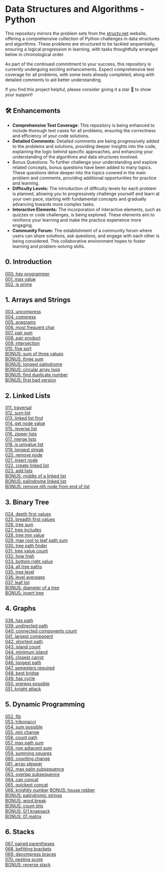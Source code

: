 # Data Structures and Algorithms - Python

This repository mirrors the problem sets from the [structy.net](https://structy.net/) website, offering a comprehensive collection of Python challenges in data structures and algorithms. These problems are structured to be tackled sequentially, ensuring a logical progression in learning, with tasks thoughtfully arranged below in chronological order. 

As part of the continued commitment to your success, this repository is currently undergoing exciting enhancements. Expect comprehensive test coverage for all problems, with some tests already completed, along with detailed comments to aid better understanding. 

If you find this project helpful, please consider giving it a star 🌟 to show your support!

## :hammer_and_wrench: Enhancements

* **Comprehensive Test Coverage:** This repository is being enhanced to include thorough test cases for all problems, ensuring the correctness and efficiency of your code solutions.
* **Detailed Comments:** Detailed comments are being progressively added to the problems and solutions, providing deeper insights into the code, explaining the logic behind specific approaches, and enhancing your understanding of the algorithms and data structures involved.
* Bonus Questions: To further challenge your understanding and explore related concepts, bonus questions have been added to many topics. These questions delve deeper into the topics covered in the main problem and comments, providing additional opportunities for practice and learning.
* **Difficulty Levels:** The introduction of difficulty levels for each problem is planned, allowing you to progressively challenge yourself and learn at your own pace, starting with fundamental concepts and gradually advancing towards more complex tasks.
* **Interactive Elements:** The incorporation of interactive elements, such as quizzes or code challenges, is being explored. These elements aim to reinforce your learning and make the practice experience more engaging.
* **Community Forum:** The establishment of a community forum where users can share solutions, ask questions, and engage with each other is being considered. This collaborative environment hopes to foster learning and problem-solving skills. 


## 0. Introduction

[000. hey programmer](https://github.com/MoigeMatino/structy.net/tree/main/introduction/hey_programmer)   
[001. max value](https://github.com/MoigeMatino/structy.net/tree/main/introduction/max_value)  
[002. is prime](https://github.com/MoigeMatino/structy.net/tree/main/introduction/is_prime)  

## 1. Arrays and Strings 

[003. uncompress](https://github.com/MoigeMatino/structy.net/tree/main/arrays_and_strings/uncompress)   
[004. compress](https://github.com/MoigeMatino/structy.net/tree/main/arrays_and_strings/compress)   
[005. anagrams](https://github.com/MoigeMatino/structy.net/tree/main/arrays_and_strings/anagrams)   
[006. most frequent char](https://github.com/MoigeMatino/structy.net/tree/main/arrays_and_strings/most_frequent_char)  
[007. pair sum](https://github.com/MoigeMatino/structy.net/tree/main/arrays_and_strings/pair_sum)    
[008. pair product](https://github.com/MoigeMatino/structy.net/tree/main/arrays_and_strings/pair_product)       
[009. intersection](https://github.com/MoigeMatino/structy.net/tree/main/arrays_and_strings/intersection)  
[010. five sort](https://github.com/MoigeMatino/structy.net/tree/main/arrays_and_strings/five_sort)  
[BONUS: sum of three values](https://github.com/MoigeMatino/Data-Structures-Algorithms-Python/tree/main/arrays_and_strings/sum_of_three_values)  
[BONUS: three sum](https://github.com/MoigeMatino/Data-Structures-Algorithms-Python/tree/main/arrays_and_strings/three_sum)  
[BONUS: longest palindrome](https://github.com/MoigeMatino/Data-Structures-Algorithms-Python/tree/main/arrays_and_strings/longest_palindrome)  
[BONUS: circular array loop](https://github.com/MoigeMatino/data-structures-algorithms-python/tree/main/arrays_and_strings/circular_arrray_loop)  
[BONUS: find duplicate number](https://github.com/MoigeMatino/data-structures-algorithms-python/tree/main/arrays_and_strings/find_duplicate_number)  
[BONUS: first bad version](https://github.com/MoigeMatino/data-structures-algorithms-python/tree/main/arrays_and_strings/first_bad_version)  

## 2. Linked Lists 

[011. traversal](https://github.com/MoigeMatino/structy.net/tree/main/linked_lists/traversal)  
[012. sum list](https://github.com/MoigeMatino/structy.net/tree/main/linked_lists/sum_list)  
[013. linked list find](https://github.com/MoigeMatino/structy.net/tree/main/linked_lists/linked_list_find)  
[014. get node value](https://github.com/MoigeMatino/structy.net/tree/main/linked_lists/get_node_value)  
[015. reverse list](https://github.com/MoigeMatino/structy.net/tree/main/linked_lists/reverse_linked_list)  
[016. zipper lists](https://github.com/MoigeMatino/structy.net/tree/main/linked_lists/zipper_lists)    
[017. merge lists](https://github.com/MoigeMatino/structy.net/tree/main/linked_lists/merge_lists)  
[018. is univalue list](https://github.com/MoigeMatino/structy.net/tree/main/linked_lists/is_univalue_list)  
[019. longest streak](https://github.com/MoigeMatino/structy.net/tree/main/linked_lists/longest_streak)  
[020. remove node](https://github.com/MoigeMatino/structy.net/tree/main/linked_lists/remove_node)  
[021. insert node](https://github.com/MoigeMatino/structy.net/tree/main/linked_lists/insert_node)    
[022. create linked list](https://github.com/MoigeMatino/structy.net/tree/main/linked_lists/create_linked_list)    
[023. add lists](https://github.com/MoigeMatino/structy.net/tree/main/linked_lists/add_linked_lists)   
[BONUS: middle of a linked list](https://github.com/MoigeMatino/data-structures-algorithms-python/tree/main/linked_lists/linked_list_middle)  
[BONUS: palindrome linked list](https://github.com/MoigeMatino/data-structures-algorithms-python/tree/main/linked_lists/palindrome_linked_list)  
[BONUS: remove nth node from end of list](https://github.com/MoigeMatino/data-structures-algorithms-python/tree/main/linked_lists/remove_nth_node)  

## 3. Binary Tree 

[024. depth first values](https://github.com/MoigeMatino/structy.net/tree/main/binary_tree/depth_first_values)  
[025. breadth first values](https://github.com/MoigeMatino/structy.net/tree/main/binary_tree/breadth_first_values)  
[026. tree sum](https://github.com/MoigeMatino/structy.net/tree/main/binary_tree/tree_sum)  
[027. tree includes](https://github.com/MoigeMatino/structy.net/tree/main/binary_tree/tree_includes)  
[028. tree min value](https://github.com/MoigeMatino/structy.net/tree/main/binary_tree/tree_min_value)  
[029. max root to leaf path sum](https://github.com/MoigeMatino/structy.net/tree/main/binary_tree/max_path_root_sum)  
[030. tree path finder](https://github.com/MoigeMatino/structy.net/tree/main/binary_tree/tree_path_finder)  
[031. tree value count](https://github.com/MoigeMatino/structy.net/tree/main/binary_tree/tree_value_count)  
[032. how high](https://github.com/MoigeMatino/structy.net/tree/main/binary_tree/how_high)  
[033. bottom right value](https://github.com/MoigeMatino/structy.net/tree/main/binary_tree/bottom_right_value)   
[034. all tree paths](https://github.com/MoigeMatino/structy.net/tree/main/binary_tree/all_tree_paths)  
[035. tree level](https://github.com/MoigeMatino/structy.net/tree/main/binary_tree/tree_levels)  
[036. level averages](https://github.com/MoigeMatino/structy.net/tree/main/binary_tree/level_averages)  
[037. leaf list](https://github.com/MoigeMatino/structy.net/edit/main/binary_tree/leaf_list)  
[BONUS: diameter of a tree](https://github.com/MoigeMatino/data-structures-algorithms-python/tree/main/binary_tree/diameter_of_tree)  
[BONUS: invert tree](https://github.com/MoigeMatino/data-structures-algorithms-python/tree/main/binary_tree/invert_tree)  

## 4. Graphs

[038. has path](https://github.com/MoigeMatino/data-structures-algorithms-structy/tree/main/graphs/has_path)  
[039. undirected path](https://github.com/MoigeMatino/data-structures-algorithms-structy/tree/main/graphs/undirected_path)  
[040. connected components count](https://github.com/MoigeMatino/data-structures-algorithms-structy/tree/main/graphs/connected_components)  
[041. largest component](https://github.com/MoigeMatino/data-structures-algorithms-structy/tree/main/graphs/largest_component)  
[042. shortest path](https://github.com/MoigeMatino/data-structures-algorithms-structy/tree/main/graphs/shortest_path)    
[043. island count](https://github.com/MoigeMatino/data-structures-algorithms-structy/tree/main/graphs/island_count)  
[044. minimum island](https://github.com/MoigeMatino/data-structures-algorithms-structy/tree/main/graphs/minimum_island)  
[045. closest carrot](https://github.com/MoigeMatino/data-structures-algorithms-structy/tree/main/graphs/closest_carrot)  
[046. longest path](https://github.com/MoigeMatino/data-structures-algorithms-structy/tree/main/graphs/longest_path)  
[047. semesters required](https://github.com/MoigeMatino/data-structures-algorithms-structy/tree/main/graphs/semesters_required)  
[048. best bridge](https://github.com/MoigeMatino/data-structures-algorithms-structy/tree/main/graphs/best_bridge)  
[049. has cycle](https://github.com/MoigeMatino/data-structures-algorithms-structy/tree/main/graphs/has_cycle)  
[050. prereqs possible](https://github.com/MoigeMatino/data-structures-algorithms-structy/tree/main/graphs/prereqs_available)  
[051. knight attack](https://github.com/MoigeMatino/data-structures-algorithms-structy/tree/main/graphs/knight_attack)  

## 5. Dynamic Programming 

[052. fib](https://github.com/MoigeMatino/data-structures-algorithms-structy/tree/main/dynamic_programming/fib)  
[053. tribonacci](https://github.com/MoigeMatino/data-structures-algorithms-structy/tree/main/dynamic_programming/tribonacci)  
[054. sum possible](https://github.com/MoigeMatino/data-structures-algorithms-structy/tree/main/dynamic_programming/sum_possible)  
[055. min change](https://github.com/MoigeMatino/data-structures-algorithms-structy/tree/main/dynamic_programming/min_change)  
[056. count path](https://github.com/MoigeMatino/data-structures-algorithms-structy/blob/main/dynamic_programming/count_paths)  
[057. max path sum](https://github.com/MoigeMatino/data-structures-algorithms-structy/tree/main/dynamic_programming/max_path_sum)  
[058. non adjacent sum](https://github.com/MoigeMatino/Data-Structures-Algorithms-Python/tree/main/dynamic_programming/non_adjacent_sum)  
[059. summing squares](https://github.com/MoigeMatino/data-structures-algorithms-structy/tree/main/dynamic_programming/summing_squares)    
[060. counting change](https://github.com/MoigeMatino/data-structures-algorithms-structy/tree/main/dynamic_programming/counting_change)    
[061. array stepper](https://github.com/MoigeMatino/data-structures-algorithms-structy/tree/main/dynamic_programming/array_stepper)    
[062. max palin subsequence](https://github.com/MoigeMatino/data-structures-algorithms-structy/tree/main/dynamic_programming/max_palin_subsequence)  
[063. overlap subsequence](https://github.com/MoigeMatino/data-structures-algorithms-structy/tree/main/dynamic_programming/overlap_subsequence)     
[064. can concat](https://github.com/MoigeMatino/data-structures-algorithms-structy/tree/main/dynamic_programming/can_concat)      
[065. quickest concat](https://github.com/MoigeMatino/data-structures-algorithms-structy/tree/main/dynamic_programming/quickest_concat)  
[066. knightly number](https://github.com/MoigeMatino/data-structures-algorithms-structy/tree/main/dynamic_programming/knightly_number) 
[BONUS: house robber](https://github.com/MoigeMatino/Data-Structures-Algorithms-Python/tree/main/dynamic_programming/house_robber)  
[BONUS: palindromic strings](https://github.com/MoigeMatino/Data-Structures-Algorithms-Python/tree/main/dynamic_programming/palindromic_substrings)  
[BONUS: word break](https://github.com/MoigeMatino/Data-Structures-Algorithms-Python/tree/main/dynamic_programming/word_break)  
[BONUS: count bits](https://github.com/MoigeMatino/Data-Structures-Algorithms-Python/tree/main/dynamic_programming/count_bits)  
[BONUS: 0/1 knapsack](https://github.com/MoigeMatino/Data-Structures-Algorithms-Python/tree/main/dynamic_programming/01_knapsack)  
[BONUS: 01 matrix](https://github.com/MoigeMatino/Data-Structures-Algorithms-Python/tree/main/dynamic_programming/01_matrix)  

## 6. Stacks 
[067. paired parentheses](https://github.com/MoigeMatino/Data-Structures-Algorithms-Python/tree/main/stacks/paired_parentheses)  
[068. befitting brackets](https://github.com/MoigeMatino/Data-Structures-Algorithms-Python/tree/main/stacks/befitting_brackets)  
[069. decompress braces](https://github.com/MoigeMatino/Data-Structures-Algorithms-Python/tree/main/stacks/decompress_braces)  
[070. nesting score](https://github.com/MoigeMatino/Data-Structures-Algorithms-Python/tree/main/stacks/nesting_score)  
[BONUS: reverse stack](https://github.com/MoigeMatino/Data-Structures-Algorithms-Python/tree/main/stacks/reverse_stack)  




